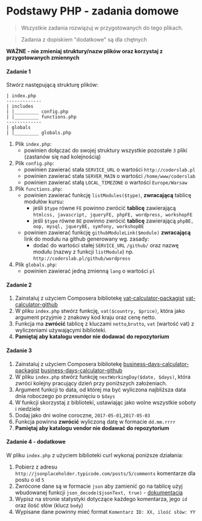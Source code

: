 # Podstawy PHP - zadania domowe
> Wszystkie zadania rozwiązuj w przygotowanych do tego plikach.

>Zadania z dopiskiem "dodatkowe" są dla chętnych

**WAŻNE -  nie zmieniaj struktury/nazw plików oraz korzystaj z przygotowanych zmiennych**
 
#### Zadanie 1

Stwórz następującą strukturę plików:
```
| index.php
-------------
| includes
| |_________ config.php
| |_________ functions.php
-------------
| globals
| |_________ globals.php
```

1. Plik `index.php`:  
   * powinien dołączać do swojej struktury wszystkie pozostałe `3` pliki (zastanów się nad kolejnością)
2. Plik `config.php`:  
   * powinien zawierać stała `SERVICE_URL` o wartości `http://coderslab.pl`
   * powinien zawierać stała `SERVER_MAIN` o wartości `/home/www/coderslab`
   * powinien zawierać stałą `LOCAL_TIMEZONE` o wartości `Europe/Warsaw`
3. Plik `functions.php`:  
   * powinien zawierać funkcję `listModules($type)`, **zwracającą** tablicę modułów kursu:  
     * jeśli `$type` równe `FE` powinno zwrócić **tablicę** zawierającą `htmlcss, javascript, jqueryFE, phpFE, wordpress, workshopFE`
     * jeśli `$type` równe `BE` powinno zwrócić **tablicę** zawierającą `phpBE, oop, mysql, jqueryBE, symfony, workshopBE`
   * powinien zawierać funkcję `githubModuleLink($module)` **zwracającą** link do modułu na github generowany wg. zasady:  
     * dodać do wartości stałej `SERVICE_URL` `/github/` oraz nazwę modułu (nazwy z funkcji `listModule`) np. `http://coderslab.pl/github/wordpress`
4. Plik `globals.php`:  
   * powinien zawierać jedną zmienną `lang` o wartości `pl`

#### Zadanie 2

1. Zainstaluj z użyciem Composera bibliotekę [vat-calculator-packagist][vat-calculator-packagist] [vat-calculator-github][vat-calculator-github]
2. W pliku `index.php` stwórz funkcję, `vat($country, $price)`, która jako argument przyjmie `2` znakowy kod kraju oraz cenę netto.
3. Funkcja ma **zwrócić** tablicę z kluczami `netto`,`brutto`, `vat` (wartość vat) z wyliczeniami używającymi biblioteki.
4. **Pamiętaj aby katalogu vendor nie dodawać do repozytorium**

#### Zadanie 3 

1. Zainstaluj z użyciem Composera bibliotekę [business-days-calculator-packagist][business-days-calculator-packagist] [business-days-calculator-github][business-days-calculator-github]
2. W pliku `index.php` stwórz funkcję `nextWorkingDay($date, $days)`, która zwróci kolejny pracujący dzień przy poniższych założeniach.
3. Argument funkcji to data, od której ma być wyliczona najbliższa data dnia roboczego po przesunięciu o `$days`
4. W funkcji skorzystaj z biblioteki, ustawiając jako wolne wszystkie soboty i niedziele
5. Dodaj jako dni wolne coroczne, `2017-05-01`,`2017-05-03`
6. Funkcja powinna **zwrócić** wyliczoną datę w formacie `dd.mm.rrrr`
7. **Pamiętaj aby katalogu vendor nie dodawać do repozytorium**

#### Zadanie 4 - dodatkowe 

W pliku `index.php` z użyciem biblioteki curl wykonaj poniższe działania:  

1. Pobierz z adresu `http://jsonplaceholder.typicode.com/posts/5/comments` komentarze dla postu o id `5`
2. Zwrócone dane są w formacie `json` aby zamienić go na tablicę użyj wbudowanej funkcji `json_decode($jsonText, true)` - [dokumentacja][json_decode]
3. Wypisz na stronie statystyki dotyczące każdego komentarza, jego `id` oraz ilość słów (klucz `body`)
4. Wypisane dane powinny mieć format `Komentarz ID: XX, ilość słów: YY`

<!-- Links -->
[vat-calculator-packagist]:https://packagist.org/packages/mpociot/vat-calculator
[vat-calculator-github]:https://github.com/mpociot/vat-calculator
[business-days-calculator-packagist]:https://packagist.org/packages/andrejsstepanovs/business-days-calculator
[business-days-calculator-github]:https://github.com/andrejsstepanovs/business-days-calculator
[json_decode]:https://secure.php.net/manual/pl/function.json-decode.php